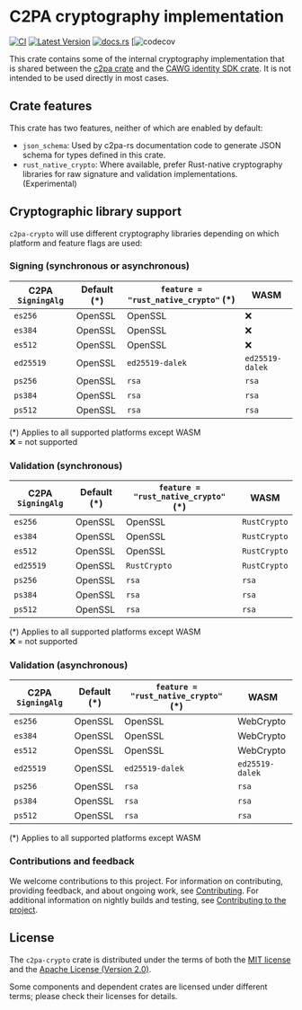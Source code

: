 # C2PA cryptography implementation

[![CI](https://github.com/contentauth/c2pa-rs/actions/workflows/ci.yml/badge.svg)](https://github.com/contentauth/c2pa-rs/actions/workflows/ci.yml) [![Latest Version](https://img.shields.io/crates/v/c2pa-crypto.svg)](https://crates.io/crates/c2pa-crypto) [![docs.rs](https://img.shields.io/docsrs/c2pa-crypto)](https://docs.rs/c2pa-crypto/) [![![codecov](https://codecov.io/gh/contentauth/c2pa-rs/branch/main/graph/badge.svg?token=YVHWI19EGN)](https://codecov.io/gh/contentauth/c2pa-rs)

This crate contains some of the internal cryptography implementation that is shared between the [c2pa crate](https://crates.io/crates/c2pa) and the [CAWG identity SDK crate](https://crates.io/crates/cawg-identity). It is not intended to be used directly in most cases.

## Crate features

This crate has two features, neither of which are enabled by default:

* `json_schema`: Used by c2pa-rs documentation code to generate JSON schema for types defined in this crate.
* `rust_native_crypto`: Where available, prefer Rust-native cryptography libraries for raw signature and validation implementations. (Experimental)

## Cryptographic library support

`c2pa-crypto` will use different cryptography libraries depending on which platform and feature flags are used:

### Signing (synchronous or asynchronous)

| C2PA `SigningAlg` | Default (*) | `feature = "rust_native_crypto"` (*) | WASM |
| --- | --- | --- | --- |
| `es256` | OpenSSL | OpenSSL | ❌ |
| `es384` | OpenSSL | OpenSSL | ❌ |
| `es512` | OpenSSL | OpenSSL | ❌ |
| `ed25519` | OpenSSL | `ed25519-dalek` | `ed25519-dalek` |
| `ps256` | OpenSSL | `rsa` | `rsa` |
| `ps384` | OpenSSL | `rsa` | `rsa` |
| `ps512` | OpenSSL | `rsa` | `rsa` |

(*) Applies to all supported platforms except WASM <br />
❌ = not supported

### Validation (synchronous)

| C2PA `SigningAlg` | Default (*) | `feature = "rust_native_crypto"` (*) | WASM |
| --- | --- | --- | --- |
| `es256` | OpenSSL | OpenSSL | `RustCrypto` |
| `es384` | OpenSSL | OpenSSL | `RustCrypto` |
| `es512` | OpenSSL | OpenSSL | `RustCrypto` |
| `ed25519` | OpenSSL | `RustCrypto` | `RustCrypto` |
| `ps256` | OpenSSL | `rsa` | `rsa` |
| `ps384` | OpenSSL | `rsa` | `rsa` |
| `ps512` | OpenSSL | `rsa` | `rsa` |

(*) Applies to all supported platforms except WASM <br />
❌ = not supported

### Validation (asynchronous)

| C2PA `SigningAlg` | Default (*) | `feature = "rust_native_crypto"` (*) | WASM |
| --- | --- | --- | --- |
| `es256` | OpenSSL | OpenSSL | WebCrypto |
| `es384` | OpenSSL | OpenSSL | WebCrypto |
| `es512` | OpenSSL | OpenSSL | WebCrypto |
| `ed25519` | OpenSSL | `ed25519-dalek` | `ed25519-dalek` |
| `ps256` | OpenSSL | `rsa` | `rsa` |
| `ps384` | OpenSSL | `rsa` | `rsa` |
| `ps512` | OpenSSL | `rsa` | `rsa` |

(*) Applies to all supported platforms except WASM

### Contributions and feedback

We welcome contributions to this project. For information on contributing, providing feedback, and about ongoing work, see [Contributing](https://github.com/contentauth/c2pa-rs/blob/main/CONTRIBUTING.md). For additional information on nightly builds and testing, see [Contributing to the project](docs/project-contributions.md).

## License

The `c2pa-crypto` crate is distributed under the terms of both the [MIT license](https://github.com/contentauth/c2pa-rs/blob/main/LICENSE-MIT) and the [Apache License (Version 2.0)](https://github.com/contentauth/c2pa-rs/blob/main/LICENSE-APACHE).

Some components and dependent crates are licensed under different terms; please check their licenses for details.
